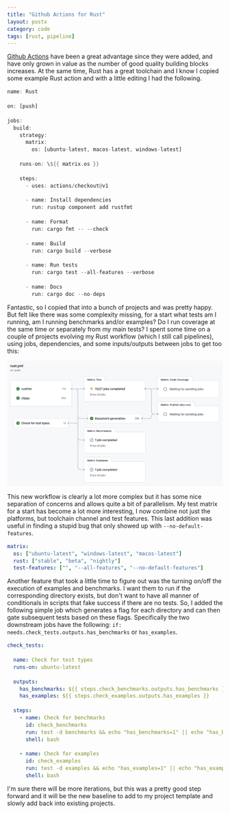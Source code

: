 ```yaml
---
title: "Github Actions for Rust"
layout: postx
category: code
tags: [rust, pipeline]
---
```


[Github Actions](https://github.com/features/actions) have been a great
advantage since they were added, and have only grown in value as the number of
good quality building blocks increases. At the same time, Rust has a great
toolchain and I know I copied some example Rust action and with a little
editing I had the following.

```rust
name: Rust

on: [push]

jobs:
  build:
    strategy:
      matrix:
        os: [ubuntu-latest, macos-latest, windows-latest]

    runs-on: \${{ matrix.os }}

    steps:
      - uses: actions/checkout@v1

      - name: Install dependencies
        run: rustup component add rustfmt

      - name: Format
        run: cargo fmt -- --check

      - name: Build
        run: cargo build --verbose

      - name: Run tests
        run: cargo test --all-features --verbose

      - name: Docs
        run: cargo doc --no-deps
```

Fantastic, so I copied that into a bunch of projects and was pretty happy. But
felt like there was some complexity missing, for a start what tests am I
running, am I running benchmarks and/or examples? Do I run coverage at the
same time or separately from my main tests? I spent some time on a couple of
projects evolving my Rust workflow (which I still call pipelines), using jobs,
dependencies, and some inputs/outputs between jobs to get too this:


![Action Screenshot](/assets/img/posts/rust_workflow.png)

This new workflow is clearly a lot more complex but it has some nice
separation of concerns and allows quite a bit of parallelism. My test matrix
for a start has become a lot more interesting, I now combine not just the
platforms, but toolchain channel and test features. This last addition was
useful in finding a stupid bug that only showed up with `--no-default-features`.

```yaml
matrix:
  os: ["ubuntu-latest", "windows-latest", "macos-latest"]
  rust: ["stable", "beta", "nightly"]
  test-features: ["", "--all-features", "--no-default-features"]
```

Another feature that took a little time to figure out was the turning on/off
the execution of examples and benchmarks. I want them to run if the
corresponding directory exists, but don't want to have all manner of
conditionals in scripts that fake success if there are no tests. So, I added
the following simple job which generates a flag for each directory and can
then gate subsequent tests based on these flags. Specifically the two
downstream jobs have the following: `if:
needs.check_tests.outputs.has_benchmarks` or `has_examples`.

```yaml
check_tests:

  name: Check for test types
  runs-on: ubuntu-latest
  
  outputs:
    has_benchmarks: ${{ steps.check_benchmarks.outputs.has_benchmarks }}
    has_examples: ${{ steps.check_examples.outputs.has_examples }}
    
  steps:
    - name: Check for benchmarks
      id: check_benchmarks
      run: test -d benchmarks && echo "has_benchmarks=1" || echo "has_benchmarks=" >> $GITHUB_OUTPUT
      shell: bash
      
    - name: Check for examples
      id: check_examples
      run: test -d examples && echo "has_examples=1" || echo "has_examples=" >> $GITHUB_OUTPUT
      shell: bash
```

I'm sure there will be more iterations, but this was a pretty good step
forward and it will be the new baseline to add to my project template and
slowly add back into existing projects.
